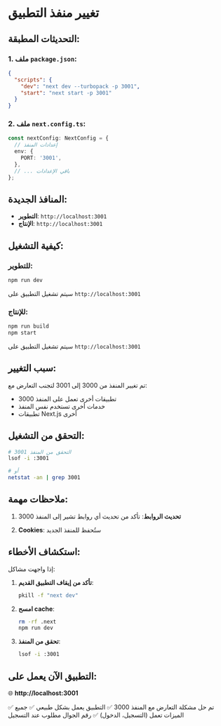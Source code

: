 # تغيير منفذ التطبيق

## التحديثات المطبقة:

### 1. ملف `package.json`:
```json
{
  "scripts": {
    "dev": "next dev --turbopack -p 3001",
    "start": "next start -p 3001"
  }
}
```

### 2. ملف `next.config.ts`:
```typescript
const nextConfig: NextConfig = {
  // إعدادات المنفذ
  env: {
    PORT: '3001',
  },
  // ... باقي الإعدادات
};
```

## المنافذ الجديدة:

- **التطوير**: `http://localhost:3001`
- **الإنتاج**: `http://localhost:3001`

## كيفية التشغيل:

### للتطوير:
```bash
npm run dev
```
سيتم تشغيل التطبيق على `http://localhost:3001`

### للإنتاج:
```bash
npm run build
npm start
```
سيتم تشغيل التطبيق على `http://localhost:3001`

## سبب التغيير:

تم تغيير المنفذ من 3000 إلى 3001 لتجنب التعارض مع:
- تطبيقات أخرى تعمل على المنفذ 3000
- خدمات أخرى تستخدم نفس المنفذ
- تطبيقات Next.js أخرى

## التحقق من التشغيل:

```bash
# التحقق من المنفذ 3001
lsof -i :3001

# أو
netstat -an | grep 3001
```

## ملاحظات مهمة:

1. **تحديث الروابط**: تأكد من تحديث أي روابط تشير إلى المنفذ 3000

4. **Cookies**: ستُحفظ للمنفذ الجديد

## استكشاف الأخطاء:

إذا واجهت مشاكل:

1. **تأكد من إيقاف التطبيق القديم**:
   ```bash
   pkill -f "next dev"
   ```

2. **امسح cache**:
   ```bash
   rm -rf .next
   npm run dev
   ```

3. **تحقق من المنفذ**:
   ```bash
   lsof -i :3001
   ```

## التطبيق الآن يعمل على:

🌐 **http://localhost:3001**

✅ تم حل مشكلة التعارض مع المنفذ 3000
✅ التطبيق يعمل بشكل طبيعي
✅ جميع الميزات تعمل (التسجيل، الدخول)
✅ رقم الجوال مطلوب عند التسجيل
